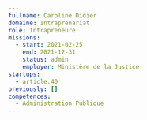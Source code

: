 ```yaml
---
fullname: Caroline Didier
domaine: Intraprenariat
role: Intrapreneure
missions:
  - start: 2021-02-25
    end: 2021-12-31
    status: admin
    employer: Ministère de la Justice
startups:
  - article.40
previously: []
competences:
  - Administration Publique
---
```

